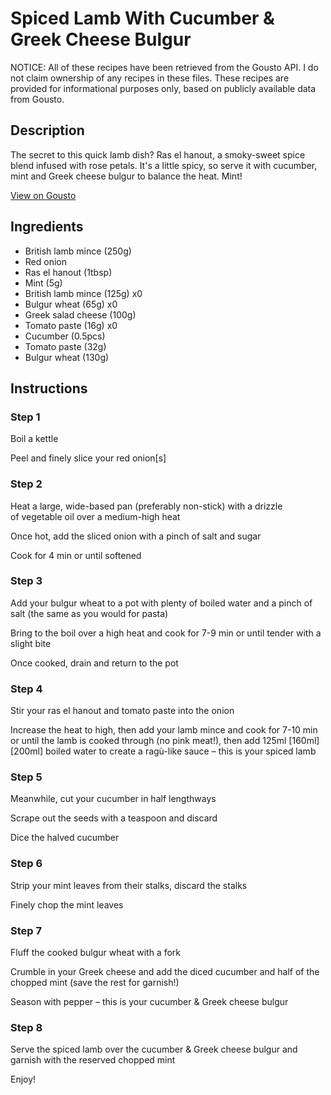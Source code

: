 # Spiced Lamb With Cucumber & Greek Cheese Bulgur

NOTICE: All of these recipes have been retrieved from the Gousto API. I do not claim ownership of any recipes in these files. These recipes are provided for informational purposes only, based on publicly available data from Gousto.

## Description

The secret to this quick lamb dish? Ras el hanout, a smoky-sweet spice blend infused with rose petals. It's a little spicy, so serve it with cucumber, mint and Greek cheese bulgur to balance the heat. Mint!

[View on Gousto](https://www.gousto.co.uk/recipes/cookbook/spiced-lamb-with-cucumber-feta-bulgur)

## Ingredients

- British lamb mince (250g)
- Red onion
- Ras el hanout (1tbsp)
- Mint (5g)
- British lamb mince (125g) x0
- Bulgur wheat (65g) x0
- Greek salad cheese (100g)
- Tomato paste (16g) x0
- Cucumber (0.5pcs)
- Tomato paste (32g)
- Bulgur wheat (130g)

## Instructions


### Step 1

Boil a kettle

Peel and finely slice your red onion[s]


### Step 2

Heat a large, wide-based pan (preferably non-stick) with a drizzle of vegetable oil over a medium-high heat

Once hot, add the sliced onion with a pinch of salt and sugar

Cook for 4 min or until softened


### Step 3

Add your bulgur wheat to a pot with plenty of boiled water and a pinch of salt (the same as you would for pasta)

Bring to the boil over a high heat and cook for 7-9 min or until tender with a slight bite

Once cooked, drain and return to the pot


### Step 4

Stir your ras el hanout and tomato paste into the onion

Increase the heat to high, then add your lamb mince and cook for 7-10 min or until the lamb is cooked through (no pink meat!), then add 125ml <span class="text-purple">[160ml]</span> <span class="text-danger">[200ml]</span> boiled water to create a ragù-like sauce – this is your spiced lamb


### Step 5

Meanwhile, cut your cucumber in half lengthways

Scrape out the seeds with a teaspoon and discard

Dice the halved cucumber


### Step 6

Strip your mint leaves from their stalks, discard the stalks

Finely chop the mint leaves


### Step 7

Fluff the cooked bulgur wheat with a fork

Crumble in your Greek cheese and add the diced cucumber and half of the chopped mint (save the rest for garnish!)

Season with pepper – this is your cucumber & Greek cheese bulgur

### Step 8

Serve the spiced lamb over the cucumber & Greek cheese bulgur and garnish with the reserved chopped mint

Enjoy!

